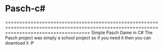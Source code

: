 # Pasch-c#
==========================================================================================================================================
Simple Pasch Game in C#
The Pasch project was simply a school project so if you need it then you can download it :P
